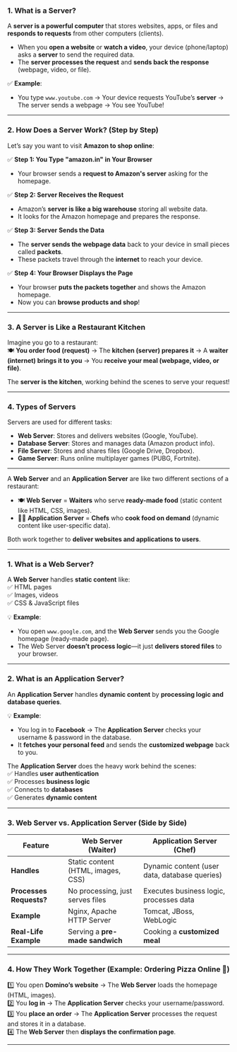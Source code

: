 ### **1. What is a Server?**  
A **server is a powerful computer** that stores websites, apps, or files and **responds to requests** from other computers (clients).  

- When you **open a website** or **watch a video**, your device (phone/laptop) asks a **server** to send the required data.  
- The **server processes the request** and **sends back the response** (webpage, video, or file).  

✅ **Example**:  
- You type `www.youtube.com` → Your device requests YouTube’s **server** → The server sends a webpage → You see YouTube!  

---

### **2. How Does a Server Work? (Step by Step)**  
Let’s say you want to visit **Amazon to shop online**:  

✅ **Step 1: You Type "amazon.in" in Your Browser**  
- Your browser sends a **request to Amazon's server** asking for the homepage.  

✅ **Step 2: Server Receives the Request**  
- Amazon’s **server is like a big warehouse** storing all website data.  
- It looks for the Amazon homepage and prepares the response.  

✅ **Step 3: Server Sends the Data**  
- The **server sends the webpage data** back to your device in small pieces called **packets**.  
- These packets travel through the **internet** to reach your device.  

✅ **Step 4: Your Browser Displays the Page**  
- Your browser **puts the packets together** and shows the Amazon homepage.  
- Now you can **browse products and shop**!  

---

### **3. A Server is Like a Restaurant Kitchen**  
Imagine you go to a restaurant:  
🍽️ **You order food (request)** → The **kitchen (server) prepares it** → A **waiter (internet) brings it to you** → You **receive your meal (webpage, video, or file)**.  

The **server is the kitchen**, working behind the scenes to serve your request!  

---

### **4. Types of Servers**  
Servers are used for different tasks:  
- **Web Server**: Stores and delivers websites (Google, YouTube).  
- **Database Server**: Stores and manages data (Amazon product info).  
- **File Server**: Stores and shares files (Google Drive, Dropbox).  
- **Game Server**: Runs online multiplayer games (PUBG, Fortnite).  

---

A **Web Server** and an **Application Server** are like two different sections of a restaurant:  

- 🍽️ **Web Server** = **Waiters** who serve **ready-made food** (static content like HTML, CSS, images).  
- 👨‍🍳 **Application Server** = **Chefs** who **cook food on demand** (dynamic content like user-specific data).  

Both work together to **deliver websites and applications to users**.  

---

### **1. What is a Web Server?**  
A **Web Server** handles **static content** like:  
✅ HTML pages  
✅ Images, videos  
✅ CSS & JavaScript files  

💡 **Example**:  
- You open `www.google.com`, and the **Web Server** sends you the Google homepage (ready-made page).  
- The Web Server **doesn’t process logic**—it just **delivers stored files** to your browser.  

---

### **2. What is an Application Server?**  
An **Application Server** handles **dynamic content** by **processing logic and database queries**.  

💡 **Example**:  
- You log in to **Facebook** → The **Application Server** checks your username & password in the database.  
- It **fetches your personal feed** and sends the **customized webpage** back to you.  

The **Application Server** does the heavy work behind the scenes:  
✅ Handles **user authentication**  
✅ Processes **business logic**  
✅ Connects to **databases**  
✅ Generates **dynamic content**  

---

### **3. Web Server vs. Application Server (Side by Side)**  

| Feature | Web Server (Waiter) | Application Server (Chef) |
|---------|---------------------|--------------------------|
| **Handles** | Static content (HTML, images, CSS) | Dynamic content (user data, database queries) |
| **Processes Requests?** | No processing, just serves files | Executes business logic, processes data |
| **Example** | Nginx, Apache HTTP Server | Tomcat, JBoss, WebLogic |
| **Real-Life Example** | Serving a **pre-made sandwich** | Cooking a **customized meal** |

---

### **4. How They Work Together (Example: Ordering Pizza Online 🍕)**  
1️⃣ You open **Domino’s website** → The **Web Server** loads the homepage (HTML, images).  
2️⃣ You **log in** → The **Application Server** checks your username/password.  
3️⃣ You **place an order** → The **Application Server** processes the request and stores it in a database.  
4️⃣ The **Web Server** then **displays the confirmation page**.  

---


